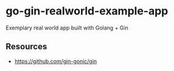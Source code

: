 # go-gin-realworld-example-app
Exemplary real world app built with Golang + Gin

## Resources
- https://github.com/gin-gonic/gin

